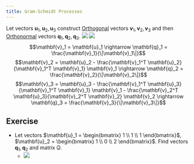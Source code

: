```yaml
---
title: Gram-Schmidt Processes
---
```


Let vectors $\mathbf{u}_1, \mathbf{u}_2, \mathbf{u}_3$ construct [Orthogonal](/matrices-and-linear-transformations/orthogonality) vectors $\mathbf{v}_1, \mathbf{v}_2, \mathbf{v}_3$ and then [Orthonormal](/matrices-and-linear-transformations/orthonormal-vectors) vectors $\mathbf{q}_1, \mathbf{q}_2, \mathbf{q}_3$.
![](../attachments/cleanshot-2025-03-25-at-1223102x.png)
![](../attachments/cleanshot-2025-03-25-at-1223522x.png)
$$\mathbf{v}_1 = \mathbf{u}_1 \rightarrow \mathbf{q}_1 = \frac{\mathbf{v}_1}{\|\mathbf{v}_1\|}$$
$$\mathbf{v}_2 = \mathbf{u}_2 - \frac{\mathbf{v}_1^T \mathbf{u}_2}{\mathbf{v}_1^T \mathbf{v}_1} \mathbf{v}_1 \rightarrow \mathbf{q}_2 = \frac{\mathbf{v}_2}{\|\mathbf{v}_2\|}$$
$$\mathbf{v}_3 = \mathbf{u}_3 - \frac{\mathbf{v}_1^T \mathbf{u}_3}{\mathbf{v}_1^T \mathbf{v}_1} \mathbf{v}_1 - \frac{\mathbf{v}_2^T \mathbf{u}_3}{\mathbf{v}_2^T \mathbf{v}_2} \mathbf{v}_2 \rightarrow \mathbf{q}_3 = \frac{\mathbf{v}_3}{\|\mathbf{v}_3\|}$$
## Exercise
- Let vectors $\mathbf{u}_1 = \begin{bmatrix} 1 \\ 1 \\ 1 \end{bmatrix}$, $\mathbf{u}_2 = \begin{bmatrix} 1 \\ 0 \\ 2 \end{bmatrix}$. Find vectors $\mathbf{q}_1, \mathbf{q}_2$ and matrix $Q$.
	- ![](../attachments/cleanshot-2025-03-25-at-1226272x.png)
